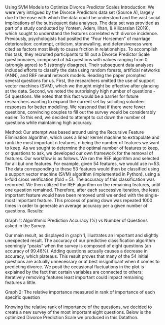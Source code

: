 Using SVM Models to Optimize Divorce Predictor Scales
Introduction:
	We were very intrigued by the Divorce Predictors data set (Source A), largely due to the ease with which the data could be understood and the vast social implications of the subsequent data analyses.
The data set was provided as part of a study conducted by Yontem, Adem, Ilhan, & Kilicarslan (2019), which sought to understand the features correlated with divorce incidence. Previously, psychologists had posited the “Four Horsemen” of marriage deterioration: contempt, criticism, stonewalling, and defensiveness were cited as factors most likely to cause friction in relationships. To accomplish this task, they recruited participants to fill out a Divorce Predictor Scale questionnaires, composed of 54 questions with values ranging from 0 (strongly agree) to 5 (strongly disagree). Their subsequent data analyses included efforts to classify the data using random forests, artificial networks (ANN), and RBF neural network models.
Reading the paper prompted several questions for us. First, the researchers omitted the use of support vector machines (SVM), which we thought might be effective after glancing at the data. Second, we noted the surprisingly high number of questions - 54 questions. We noted that this fact would be a barrier for future researchers wanting to expand the current set by soliciting volunteer responses for better modelling. We reasoned that if there were fewer questions, convincing couples to fill out the survey would be considerably easier. To this end, we decided to attempt to cut down the number of questions while maintaining high accuracy.

Method:
	Our attempt was based around using the Recursive Feature Elimination algorithm, which uses a linear kernel machine to extrapolate and rank the most important n features, n being the number of features we want to keep. As we sought to determine the optimal number of features to keep, or questions to ask, we developed our own framework for the removal of features.
	Our workflow is as follows. We ran the REF algorithm and selected for all but one features. For example, given 54 features, we would use n=53. The data corresponding to these 53 features would then be classified using a support vector machine (SVM) algorithm (implemented in Python), using a k-fold cross verification (fold = 5). The accuracy of this classification was recorded. 
We then utilized the REF algorithm on the remaining features, until one question remained. Therefore, after each successive iteration, the least important feature would have been removed until we ended with the single-most important feature. This process of paring down was repeated 1000 times in order to generate an average accuracy per a given number of questions.
Results:

Graph 1: Algorithmic Prediction Accuracy (%) vs Number of Questions asked in the Survey 

Our main result, as displayed in graph 1, illustrates an important and slightly unexpected result. The accuracy of our predictive classification algorithm seemingly “peaks” when the survey is composed of eight questions (an accuracy of 99.46%). Adding questions actually causes a decrease in accuracy, which plateaus. This result proves that many of the 54 initial questions are actually unnecessary or at best insignificant when it comes to predicting divorce. We posit the occasional fluctuations in the plot is explained by the fact that certain variables are connected to others; iteratively removing features least important could impact remaining features a little. 



Graph 2: The relative importance measured in rank of importance of each specific question

Knowing the relative rank of importance of the questions, we decided to create a new survey of the most important eight questions. Below is the optimized Divorce Prediction Scale we produced in this Datathon.
